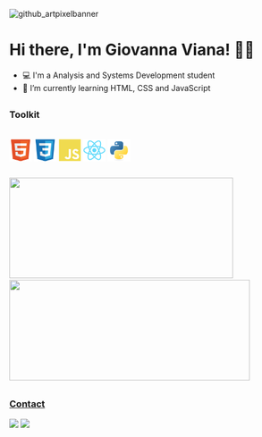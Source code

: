 ![github_artpixelbanner](https://github.com/giovanna-viana/giovanna-viana/assets/73502367/277a3bae-bf68-45d6-8799-8bfa79a02c27)

# Hi there, I'm Giovanna Viana! 🐱‍💻

- 💻 I'm a Analysis and Systems Development student 
- 🌱 I’m currently learning HTML, CSS and JavaScript

##

### Toolkit 
<div style="display: inline_block"><br>
    <img align="center" alt="HTML-icon" height="40" width="40" src="https://raw.githubusercontent.com/devicons/devicon/master/icons/html5/html5-original.svg">
  <img align="center" alt="CSS-icon" height="40" width="40" src="https://raw.githubusercontent.com/devicons/devicon/master/icons/css3/css3-original.svg">
  <img align="center" alt="Js-icon" height="40" width="40" src="https://raw.githubusercontent.com/devicons/devicon/master/icons/javascript/javascript-plain.svg">
  <img align="center" alt="React-icon" height="40" width="40" src="https://raw.githubusercontent.com/devicons/devicon/master/icons/react/react-original.svg">
  <img align="center" alt="Python-icon" height="40" width="40" src="https://raw.githubusercontent.com/devicons/devicon/master/icons/python/python-original.svg">
</div>

##
<div>
  <a href="https://github.com/giovanna-viana">
    <img height="180em" width="400em" src="https://github-readme-stats.vercel.app/api?username=giovanna-viana&rank_icon=github&show_icons=true&theme=nightowl"/>
    <img height="180em" width="430em" src="https://github-readme-stats.vercel.app/api/top-langs/?username=giovanna-viana&hide_progress=true&langs_count=16&theme=nightowl"/>
</div>

##

### Contact
<div> 
  <a href = "mailto:giovannaviana22@outlook.com"><img src="https://img.shields.io/badge/Microsoft_Outlook-0078D4?style=for-the-badge&logo=microsoft-outlook&logoColor=white" target="_blank"></a>
  <a href="https://www.linkedin.com/in/giovanna-viana" target="_blank"><img src="https://img.shields.io/badge/-LinkedIn-%230077B5?style=for-the-badge&logo=linkedin&logoColor=white" target="_blank"></a> 
  
</div>
